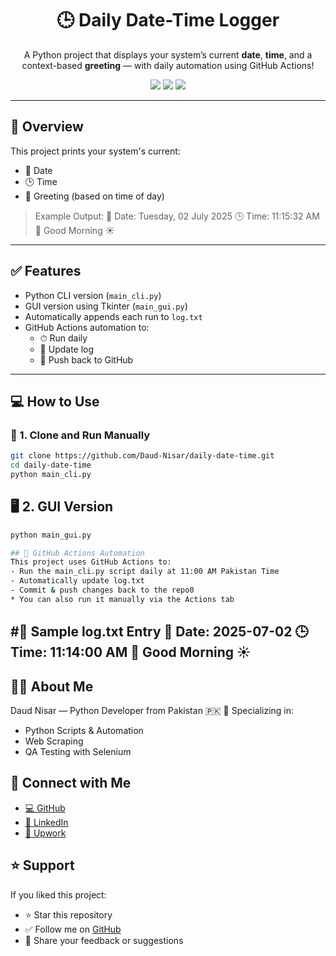 <h1 align="center">🕒 Daily Date-Time Logger</h1>

<p align="center">
  A Python project that displays your system’s current <strong>date</strong>, <strong>time</strong>, and a context-based <strong>greeting</strong> — with daily automation using GitHub Actions!
</p>

<p align="center">
  <img src="https://img.shields.io/badge/Language-Python-blue?style=flat-square">
  <img src="https://img.shields.io/github/last-commit/Daud-Nisar/daily-date-time?style=flat-square">
  <img src="https://img.shields.io/github/workflow/status/Daud-Nisar/daily-date-time/🕒%20Daily%20Time%20Logger?style=flat-square">
</p>

---

## 📌 Overview

This project prints your system's current:
- 📅 Date
- 🕒 Time
- 👋 Greeting (based on time of day)

> Example Output:
📅 Date: Tuesday, 02 July 2025
🕒 Time: 11:15:32 AM
👋 Good Morning ☀️


---

## ✅ Features

- Python CLI version (`main_cli.py`)
- GUI version using Tkinter (`main_gui.py`)
- Automatically appends each run to `log.txt`
- GitHub Actions automation to:
  - ⏱ Run daily
  - 💾 Update log
  - 🔄 Push back to GitHub

---

## 💻 How to Use

### 🔧 1. Clone and Run Manually

```bash
git clone https://github.com/Daud-Nisar/daily-date-time.git
cd daily-date-time
python main_cli.py
```
## 🖥️ 2. GUI Version
```bash
python main_gui.py

## 🤖 GitHub Actions Automation
This project uses GitHub Actions to:
- Run the main_cli.py script daily at 11:00 AM Pakistan Time
- Automatically update log.txt
- Commit & push changes back to the repo0
* You can also run it manually via the Actions tab
```
#📄 Sample log.txt Entry
📅 Date: 2025-07-02
🕒 Time: 11:14:00 AM
👋 Good Morning ☀️
------------------------------

## 🙋‍♂️ About Me
Daud Nisar — Python Developer from Pakistan 🇵🇰
💼 Specializing in:

- Python Scripts & Automation
- Web Scraping
- QA Testing with Selenium

## 🔗 Connect with Me

- [💻 GitHub](https://github.com/Daud-Nisar)  
- [💼 LinkedIn](https://www.linkedin.com/in/daud-nisar-aa88a9222/)  
- [🧰 Upwork](https://www.upwork.com/freelancers/~0152296150762df3c8?mp_source=share)

## ⭐️ Support

If you liked this project:

- ⭐️ Star this repository  
- ✅ Follow me on [GitHub](https://github.com/Daud-Nisar)  
- 💬 Share your feedback or suggestions


